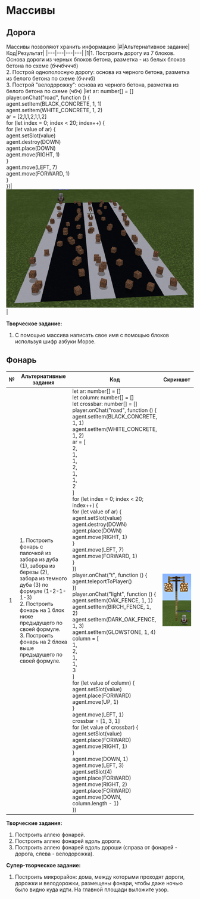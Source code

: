 # Массивы
## Дорога
Массивы позволяют хранить информацию
|#|Альтернативное задание|Код|Результат|
|---|---|---|---|
|1|1. Построить дорогу из 7 блоков. Основа дороги из черных блоков бетона, разметка - из белых блоков бетона по схеме (бччбчччб)<br>2. Построй однополосную дорогу: основа из черного бетона, разметка из белого бетона по схеме (бчччб)<br>3. Построй "велодорожку": основа из черного бетона, разметка из белого бетона по схеме (чбч) |let ar: number[] = []<br>player.onChat("road", function () {<br>agent.setItem(BLACK_CONCRETE, 1, 1)<br>agent.setItem(WHITE_CONCRETE, 1, 2)<br>ar = [2,1,1,2,1,1,2]<br>for (let index = 0; index < 20; index++) {<br>for (let value of ar) {<br>agent.setSlot(value)<br>agent.destroy(DOWN)<br>agent.place(DOWN)<br>agent.move(RIGHT, 1)<br>}<br>agent.move(LEFT, 7)<br>agent.move(FORWARD, 1)<br>}<br>})|<img src = "img/road01.png">|


**Творческое задание:**
1. С помощью массива написать свое имя с помощью блоков используя шифр азбуки Морзе.


## Фонарь

|№|Альтернативные задания|Код|Скриншот|
|---|---|---|---|
|1|1. Построить фонарь с палочкой из забора из дуба (1), забора из березы (2), забора из темного дуба (3) по формуле (1-2-1-1-3)<br>2. Построить фонарь на 1 блок ниже предыдущего по своей формуле.<br>3. Построить фонарь на 2 блока выше предыдущего по своей формуле. |let ar: number[] = []<br>let column: number[] = []<br>let crossbar: number[] = []<br>player.onChat("road", function () {<br>    agent.setItem(BLACK_CONCRETE, 1, 1)<br>    agent.setItem(WHITE_CONCRETE, 1, 2)<br>    ar = [<br>    2,<br>    1,<br>    1,<br>    2,<br>    1,<br>    1,<br>    2<br>    ]<br>    for (let index = 0; index < 20; index++) {<br>        for (let value of ar) {<br>            agent.setSlot(value)<br>            agent.destroy(DOWN)<br>            agent.place(DOWN)<br>            agent.move(RIGHT, 1)<br>        }<br>        agent.move(LEFT, 7)<br>        agent.move(FORWARD, 1)<br>    }<br>})<br>player.onChat("t", function () {<br>    agent.teleportToPlayer()<br>})<br>player.onChat("light", function () {<br>    agent.setItem(OAK_FENCE, 1, 1)<br>    agent.setItem(BIRCH_FENCE, 1, 2)<br>    agent.setItem(DARK_OAK_FENCE, 1, 3)<br>    agent.setItem(GLOWSTONE, 1, 4)<br>    column = [<br>    1,<br>    2,<br>    1,<br>    1,<br>    3<br>    ]<br>    for (let value of column) {<br>        agent.setSlot(value)<br>        agent.place(FORWARD)<br>        agent.move(UP, 1)<br>    }<br>    agent.move(LEFT, 1)<br>    crossbar = [1, 3, 1]<br>    for (let value of crossbar) {<br>        agent.setSlot(value)<br>        agent.place(FORWARD)<br>        agent.move(RIGHT, 1)<br>    }<br>    agent.move(DOWN, 1)<br>    agent.move(LEFT, 3)<br>    agent.setSlot(4)<br>    agent.place(FORWARD)<br>    agent.move(RIGHT, 2)<br>    agent.place(FORWARD)<br>    agent.move(DOWN, column.length - 1)<br>})<br>|<img src = "img/light01.png">|

**Творческие задания:**
1. Построить аллею фонарей.
2. Построить аллею фонарей вдоль дороги.
3. Построить аллею фонарей вдоль дороши (справа от фонарей - дорога, слева - велодорожка).

**Супер-творческое задание:**
1. Построить микрорайон: дома, между которыми проходят дороги, дорожки и велодорожки, размещены фонари, чтобы даже ночью было видно куда идти. На главной площади выложите узор.
